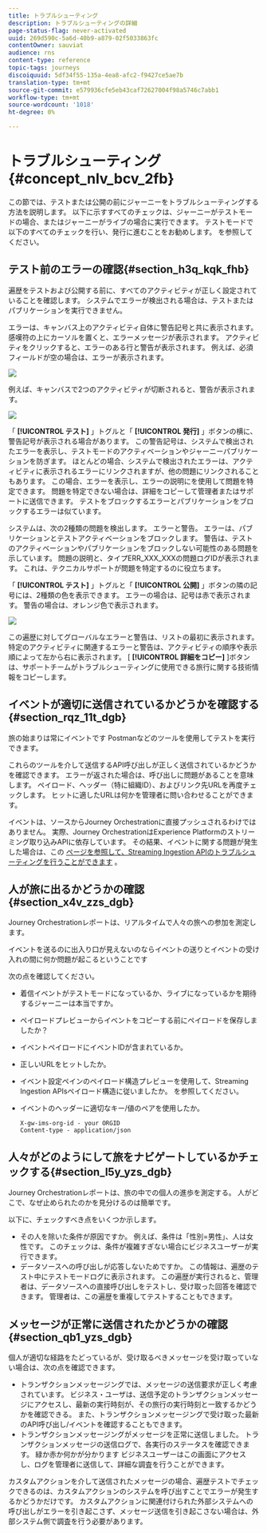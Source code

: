 ```yaml
---
title: トラブルシューティング
description: トラブルシューティングの詳細
page-status-flag: never-activated
uuid: 269d590c-5a6d-40b9-a879-02f5033863fc
contentOwner: sauviat
audience: rns
content-type: reference
topic-tags: journeys
discoiquuid: 5df34f55-135a-4ea8-afc2-f9427ce5ae7b
translation-type: tm+mt
source-git-commit: e579936cfe5eb43caf72627004f98a5746c7abb1
workflow-type: tm+mt
source-wordcount: '1018'
ht-degree: 0%

---
```



# トラブルシューティング{#concept_nlv_bcv_2fb}

この節では、テストまたは公開の前にジャーニーをトラブルシューティングする方法を説明します。 以下に示すすべてのチェックは、ジャーニーがテストモードの場合、またはジャーニーがライブの場合に実行できます。 テストモードで以下のすべてのチェックを行い、発行に進むことをお勧めします。 [](../building-journeys/testing-the-journey.md)を参照してください。

## テスト前のエラーの確認{#section_h3q_kqk_fhb}

遍歴をテストおよび公開する前に、すべてのアクティビティが正しく設定されていることを確認します。 システムでエラーが検出される場合は、テストまたはパブリケーションを実行できません。

エラーは、キャンバス上のアクティビティ自体に警告記号と共に表示されます。 感嘆符の上にカーソルを置くと、エラーメッセージが表示されます。 アクティビティをクリックすると、エラーのある行と警告が表示されます。 例えば、必須フィールドが空の場合は、エラーが表示されます。

![](../assets/journey63.png)

例えば、キャンバスで2つのアクティビティが切断されると、警告が表示されます。

![](../assets/canvas-disconnected.png)

「 **[!UICONTROL テスト]** 」トグルと「 **[!UICONTROL 発行]** 」ボタンの横に、警告記号が表示される場合があります。 この警告記号は、システムで検出されたエラーを表示し、テストモードのアクティベーションやジャーニーパブリケーションを防ぎます。 ほとんどの場合、システムで検出されたエラーは、アクティビティに表示されるエラーにリンクされますが、他の問題にリンクされることもあります。 この場合、エラーを表示し、エラーの説明にを使用して問題を特定できます。 問題を特定できない場合は、詳細をコピーして管理者またはサポートに送信できます。 テストをブロックするエラーとパブリケーションをブロックするエラーは似ています。

システムは、次の2種類の問題を検出します。 エラーと警告。 エラーは、パブリケーションとテストアクティベーションをブロックします。 警告は、テストのアクティベーションやパブリケーションをブロックしない可能性のある問題を示しています。 問題の説明と、タイプERR_XXX_XXXの問題ログIDが表示されます。 これは、テクニカルサポートが問題を特定するのに役立ちます。

「 **[!UICONTROL テスト]** 」トグルと「 **[!UICONTROL 公開]** 」ボタンの隣の記号には、2種類の色を表示できます。 エラーの場合は、記号は赤で表示されます。 警告の場合は、オレンジ色で表示されます。

![](../assets/journey75.png)

この遍歴に対してグローバルなエラーと警告は、リストの最初に表示されます。 特定のアクティビティに関連するエラーと警告は、アクティビティの順序や表示順によって左から右に表示されます。 [ **[!UICONTROL 詳細をコピー]** ]ボタンは、サポートチームがトラブルシューティングに使用できる旅行に関する技術情報をコピーします。

## イベントが適切に送信されているかどうかを確認する{#section_rqz_11t_dgb}

旅の始まりは常にイベントです Postmanなどのツールを使用してテストを実行できます。

これらのツールを介して送信するAPI呼び出しが正しく送信されているかどうかを確認できます。 エラーが返された場合は、呼び出しに問題があることを意味します。 ペイロード、ヘッダー（特に組織ID）、およびリンク先URLを再度チェックします。 ヒットに適したURLは何かを管理者に問い合わせることができます。

イベントは、ソースからJourney Orchestrationに直接プッシュされるわけではありません。 実際、Journey OrchestrationはExperience Platformのストリーミング取り込みAPIに依存しています。 その結果、イベントに関する問題が発生した場合は、この [ページを参照して、Streaming Ingestion APIのトラブルシューティングを行うことができます](https://docs.adobe.com/content/help/en/experience-platform/ingestion/streaming/troubleshooting.html) 。

## 人が旅に出るかどうかの確認{#section_x4v_zzs_dgb}

Journey Orchestrationレポートは、リアルタイムで人々の旅への参加を測定します。

イベントを送るのに出入り口が見えないのならイベントの送りとイベントの受け入れの間に何か問題が起こるということです

次の点を確認してください。

* 着信イベントがテストモードになっているか、ライブになっているかを期待するジャーニーは本当ですか。
* ペイロードプレビューからイベントをコピーする前にペイロードを保存しましたか？
* イベントペイロードにイベントIDが含まれているか。
* 正しいURLをヒットしたか。
* イベント設定ペインのペイロード構造プレビューを使用して、Streaming Ingestion APIsペイロード構造に従いましたか。 [](../event/previewing-the-payload.md)を参照してください。
* イベントのヘッダーに適切なキー/値のペアを使用したか。

   ```
   X-gw-ims-org-id - your ORGID
   Content-type - application/json
   ```

## 人々がどのようにして旅をナビゲートしているかチェックする{#section_l5y_yzs_dgb}

Journey Orchestrationレポートは、旅の中での個人の進歩を測定する。 人がどこで、なぜ止められたのかを見分けるのは簡単です。

以下に、チェックすべき点をいくつか示します。

* その人を除いた条件が原因ですか。 例えば、条件は「性別=男性」、人は女性です。 このチェックは、条件が複雑すぎない場合にビジネスユーザーが実行できます。
* データソースへの呼び出しが応答しないためですか。 この情報は、遍歴のテスト中にテストモードログに表示されます。 この遍歴が実行されると、管理者は、データソースへの直接呼び出しをテストし、受け取った回答を確認できます。 管理者は、この遍歴を重複してテストすることもできます。

## メッセージが正常に送信されたかどうかの確認{#section_qb1_yzs_dgb}

個人が適切な経路をたどっているが、受け取るべきメッセージを受け取っていない場合は、次の点を確認できます。

* トランザクションメッセージングでは、メッセージの送信要求が正しく考慮されています。 ビジネス・ユーザは、送信予定のトランザクションメッセージにアクセスし、最新の実行時刻が、その旅行の実行時刻と一致するかどうかを確認できる。 また、トランザクションメッセージングで受け取った最新のAPI呼び出し/イベントを確認することもできます。
* トランザクションメッセージングがメッセージを正常に送信しました。 トランザクションメッセージの送信ログで、各実行のステータスを確認できます。 緑か赤か何かが分かります ビジネスユーザーはこの画面にアクセスし、ログを管理者に送信して、詳細な調査を行うことができます。

カスタムアクションを介して送信されたメッセージの場合、遍歴テストでチェックできるのは、カスタムアクションのシステムを呼び出すことでエラーが発生するかどうかだけです。 カスタムアクションに関連付けられた外部システムへの呼び出しがエラーを引き起こさず、メッセージ送信を引き起こさない場合は、外部システム側で調査を行う必要があります。


